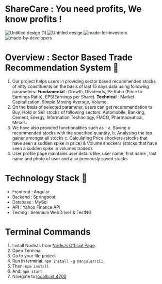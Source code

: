 # ShareCare : You need profits, We know profits !
![Untitled design (1)](https://user-images.githubusercontent.com/60769966/131153673-974ae155-f6f8-4a00-b6a4-edceb28495d0.png)
![Untitled design](https://user-images.githubusercontent.com/60769966/131153688-1ae966f7-a148-4946-948d-7cc38e4e3000.png)
![made-for-investors](https://user-images.githubusercontent.com/60769966/131154294-7f2c527d-14e3-4b95-90b7-3f447dc1988b.png)
![made-by-developers](https://user-images.githubusercontent.com/60769966/131154458-befd89a1-fb6e-4ad1-bff7-8c44b2e3275e.png)

# Overview : Sector Based Trade Recommendation System 📌
1. Our project helps users in providing sector based recommended stocks of nifty
constituents on the basis of last 15 days data using following parameters:
 **Fundamental** : Growth, Dividends, PE Ratio (Price to Earnings Ratio), EPS(Earnings per Share).
 **Technical** : Market Capitalization, Simple Moving Average, Volume.
1. On the basis of selected parameter, users can get recommendation to Buy, Hold or Sell stocks of following sectors: Automobile, Banking, Cement, Energy, Information Technology, FMCG, Pharmaceutical, Metals.
1. We have also provided functionalities such as -
    a. Saving a recommended stocks with the specified quantity,
    b. Analysing the top gainer amongst all stocks
    c. Calculating Price shockers (stocks that have seen a sudden spike in price) & Volume shockers (stocks that have seen a sudden spike in volumes traded).
1. User profile page maintains user details like, user name, first name , last name and photo of user and also previously saved stocks

# Technology Stack 🏁
 * Frontend : Angular
 * Backend : Springboot
 * Database : MySql
 * API : Yahoo Finance API
 * Testing : Selenium WebDriver & TestNG

# Terminal Commands
1. Install NodeJs from [NodeJs Official Page](https://nodejs.org/en).
2. Open Terminal
3. Go to your file project
4. Run in terminal: ```npm install -g @angular/cli```
5. Then: ```npm install```
6. And: ```npm start```
7. Navigate to [localhost:4200](localhost:4200)
